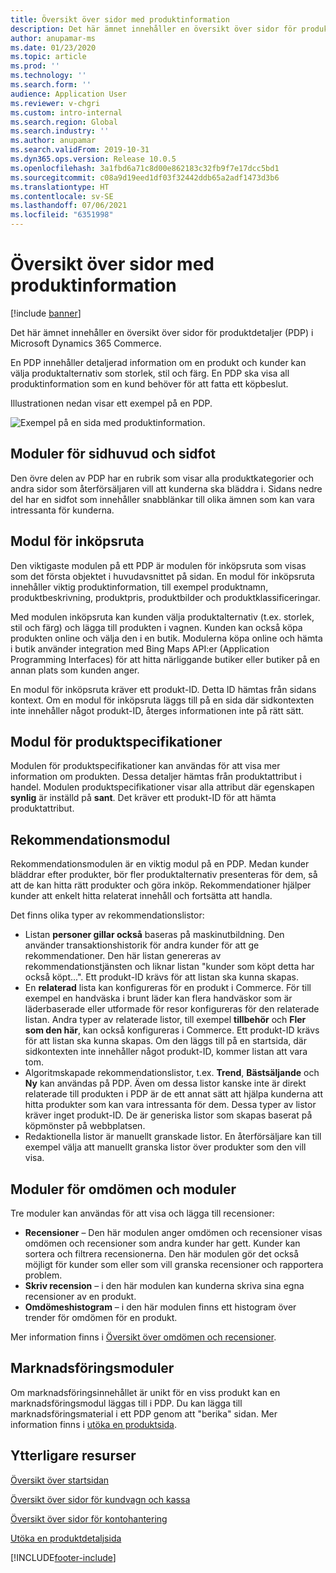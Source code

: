 ```yaml
---
title: Översikt över sidor med produktinformation
description: Det här ämnet innehåller en översikt över sidor för produktdetaljer (PDP) i Microsoft Dynamics 365 Commerce.
author: anupamar-ms
ms.date: 01/23/2020
ms.topic: article
ms.prod: ''
ms.technology: ''
ms.search.form: ''
audience: Application User
ms.reviewer: v-chgri
ms.custom: intro-internal
ms.search.region: Global
ms.search.industry: ''
ms.author: anupamar
ms.search.validFrom: 2019-10-31
ms.dyn365.ops.version: Release 10.0.5
ms.openlocfilehash: 3a1fbd6a71c8d00e862183c32fb9f7e17dcc5bd1
ms.sourcegitcommit: c08a9d19eed1df03f32442ddb65a2adf1473d3b6
ms.translationtype: HT
ms.contentlocale: sv-SE
ms.lasthandoff: 07/06/2021
ms.locfileid: "6351998"
---
```

# <a name="product-details-pages-overview"></a>Översikt över sidor med produktinformation

[!include [banner](includes/banner.md)]

Det här ämnet innehåller en översikt över sidor för produktdetaljer (PDP) i Microsoft Dynamics 365 Commerce.

En PDP innehåller detaljerad information om en produkt och kunder kan välja produktalternativ som storlek, stil och färg. En PDP ska visa all produktinformation som en kund behöver för att fatta ett köpbeslut.

Illustrationen nedan visar ett exempel på en PDP.

![Exempel på en sida med produktinformation.](./media/pdp.PNG)

## <a name="header-and-footer-modules"></a>Moduler för sidhuvud och sidfot

Den övre delen av PDP har en rubrik som visar alla produktkategorier och andra sidor som återförsäljaren vill att kunderna ska bläddra i. Sidans nedre del har en sidfot som innehåller snabblänkar till olika ämnen som kan vara intressanta för kunderna.

## <a name="buy-box-module"></a>Modul för inköpsruta

Den viktigaste modulen på ett PDP är modulen för inköpsruta som visas som det första objektet i huvudavsnittet på sidan. En modul för inköpsruta innehåller viktig produktinformation, till exempel produktnamn, produktbeskrivning, produktpris, produktbilder och produktklassificeringar.

Med modulen inköpsruta kan kunden välja produktalternativ (t.ex. storlek, stil och färg) och lägga till produkten i vagnen. Kunden kan också köpa produkten online och välja den i en butik. Modulerna köpa online och hämta i butik använder integration med Bing Maps API:er (Application Programming Interfaces) för att hitta närliggande butiker eller butiker på en annan plats som kunden anger.

En modul för inköpsruta kräver ett produkt-ID. Detta ID hämtas från sidans kontext. Om en modul för inköpsruta läggs till på en sida där sidkontexten inte innehåller något produkt-ID, återges informationen inte på rätt sätt.

## <a name="product-specifications-module"></a>Modul för produktspecifikationer

Modulen för produktspecifikationer kan användas för att visa mer information om produkten. Dessa detaljer hämtas från produktattribut i handel. Modulen produktspecifikationer visar alla attribut där egenskapen **synlig** är inställd på **sant**. Det kräver ett produkt-ID för att hämta produktattribut.

## <a name="recommendations-module"></a>Rekommendationsmodul

Rekommendationsmodulen är en viktig modul på en PDP. Medan kunder bläddrar efter produkter, bör fler produktalternativ presenteras för dem, så att de kan hitta rätt produkter och göra inköp. Rekommendationer hjälper kunder att enkelt hitta relaterat innehåll och fortsätta att handla.

Det finns olika typer av rekommendationslistor:

- Listan **personer gillar också** baseras på maskinutbildning. Den använder transaktionshistorik för andra kunder för att ge rekommendationer. Den här listan genereras av rekommendationstjänsten och liknar listan "kunder som köpt detta har också köpt...". Ett produkt-ID krävs för att listan ska kunna skapas.
- En **relaterad** lista kan konfigureras för en produkt i Commerce. För till exempel en handväska i brunt läder kan flera handväskor som är läderbaserade eller utformade för resor konfigureras för den relaterade listan. Andra typer av relaterade listor, till exempel **tillbehör** och **Fler som den här**, kan också konfigureras i Commerce. Ett produkt-ID krävs för att listan ska kunna skapas. Om den läggs till på en startsida, där sidkontexten inte innehåller något produkt-ID, kommer listan att vara tom.
- Algoritmskapade rekommendationslistor, t.ex. **Trend**, **Bästsäljande** och **Ny** kan användas på PDP. Även om dessa listor kanske inte är direkt relaterade till produkten i PDP är de ett annat sätt att hjälpa kunderna att hitta produkter som kan vara intressanta för dem. Dessa typer av listor kräver inget produkt-ID. De är generiska listor som skapas baserat på köpmönster på webbplatsen.
- Redaktionella listor är manuellt granskade listor. En återförsäljare kan till exempel välja att manuellt granska listor över produkter som den vill visa.

## <a name="ratings-and-reviews-modules"></a>Moduler för omdömen och moduler

Tre moduler kan användas för att visa och lägga till recensioner:

- **Recensioner** – Den här modulen anger omdömen och recensioner visas omdömen och recensioner som andra kunder har gett. Kunder kan sortera och filtrera recensionerna. Den här modulen gör det också möjligt för kunder som eller som vill granska recensioner och rapportera problem.
- **Skriv recension** – i den här modulen kan kunderna skriva sina egna recensioner av en produkt.
- **Omdömeshistogram** – i den här modulen finns ett histogram över trender för omdömen för en produkt.

Mer information finns i [Översikt över omdömen och recensioner](ratings-reviews-overview.md).

## <a name="marketing-modules"></a>Marknadsföringsmoduler

Om marknadsföringsinnehållet är unikt för en viss produkt kan en marknadsföringsmodul läggas till i PDP. Du kan lägga till marknadsföringsmaterial i ett PDP genom att "berika" sidan. Mer information finns i [utöka en produktsida](enrich-product-page.md).

## <a name="additional-resources"></a>Ytterligare resurser

[Översikt över startsidan](quick-tour-home-page.md)

[Översikt över sidor för kundvagn och kassa](quick-tour-cart-checkout.md)

[Översikt över sidor för kontohantering](quick-tour-account-management.md)

[Utöka en produktdetaljsida](enrich-product-page.md)


[!INCLUDE[footer-include](../includes/footer-banner.md)]
